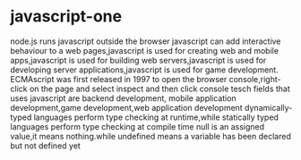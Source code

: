 # javascript-one
node.js runs javascript outside the browser
javascript can add interactive behaviour to a web pages,javascript is used for creating web and mobile apps,javascript is used for building web servers,javascript is used for developing server applications,javascript is used for game development.
ECMAscript was first released in 1997
to open the browser console,right-click on the page and select inspect and then click console
tesch fields that uses javascript are backend development, mobile application development,game development,web application development
dynamically-typed languages perform type checking at runtime,while statically typed languages perform type checking at compile time
null is an assigned value,it means nothing.while undefined means a variable has been declared but not defined yet
